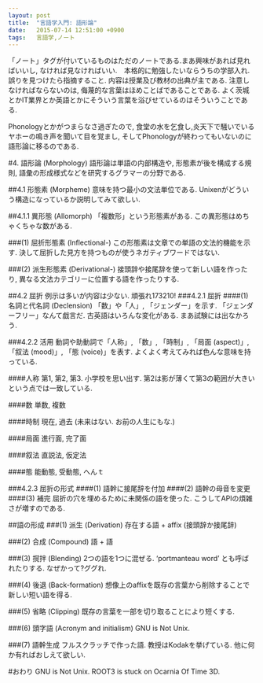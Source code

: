 ```yaml
---
layout: post
title:  "言語学入門: 語形論"
date:   2015-07-14 12:51:00 +0900
tags:   言語学,ノート
---
```

「ノート」タグが付いているものはただのノートである.まあ興味があれば見ればいいし,
なければ見なければいい.　本格的に勉強したいならうちの学部入れ. 誤りを見つけたら指摘すること.
内容は授業及び教材の出典が主である. 注意しなければならないのは,
侮蔑的な言葉はほめことばであることである.
よく茨城とかIT業界とか英語とかにそういう言葉を浴びせているのはそういうことである.

Phonologyとかがつまらなさ過ぎたので, 食堂の水を乞食し,炎天下で騒いでいるヤホーの鳴き声を聞いて目を覚まし,
そしてPhonologyが終わってもいないのに語形論に移るのである.

#4. 語形論 (Morphology)
語形論は単語の内部構造や, 形態素が後を構成する規則, 語彙の形成様式などを研究するグラマーの分野である.

##4.1 形態素 (Morpheme)
意味を持つ最小の文法単位である. Unixenがどういう構造になっているか説明してみて欲しい.

##4.1.1 異形態 (Allomorph)
「複数形」という形態素がある. この異形態はめちゃくちゃな数がある.

###(1) 屈折形態素 (Inflectional-)
この形態素は文章での単語の文法的機能を示す.
決して屈折した見方を持つものが使うネガティブワードではない.

###(2) 派生形態素 (Derivational-)
接頭辞や接尾辞を使って新しい語を作ったり, 異なる文法カテゴリーに位置する語を作ったりする.

##4.2 屈折
例示は多いが内容は少ない. 頑張れ173210!
###4.2.1 屈折
####(1) 名詞と代名詞 (Declension)
「数」や「人」, 「ジェンダー」を示す. 「ジェンダーフリー」なんて戯言だ.
古英語はいろんな変化がある. まあ試験には出なかろう.

###4.2.2 活用
動詞や助動詞で「人称」, 「数」, 「時制」, 「局面 (aspect)」, 「叙法 (mood)」, 「態 (voice)」を表す.
よくよく考えてみれば色んな意味を持っている.

####人称
第1, 第2, 第3. 小学校を思い出す. 第2は影が薄くて第3の範囲が大きいという点では一致している.

####数
単数, 複数

####時制
現在, 過去 (未来はない. お前の人生にもな.)

####局面
進行面, 完了面

####叙法
直説法, 仮定法

####態
能動態, 受動態, へんｔ

###4.2.3 屈折の形式
####(1) 語幹に接尾辞を付加
####(2) 語幹の母音を変更
####(3) 補完
屈折の穴を埋めるために未関係の語を使った. こうしてAPIの煩雑さが増すのである.

##語の形成
###(1) 派生 (Derivation)
存在する語 + affix (接頭辞か接尾辞)

###(2) 合成 (Compound)
語 + 語

###(3) 撹拌 (Blending)
2つの語を1つに混ぜる. ‘portmanteau word’ とも呼ばれたりする. なぜかって?ググれ.

###(4) 後退 (Back-formation)
想像上のaffixを既存の言葉から削除することで新しい短い語を得る.

###(5) 省略 (Clipping)
既存の言葉を一部を切り取ることにより短くする.

###(6) 頭字語 (Acronym and initialism)
GNU is Not Unix.

###(7) 語幹生成
フルスクラッチで作った語. 教授はKodakを挙げている. 他に何か有ればおしえて欲しい.

#おわり
GNU is Not Unix. ROOT3 is stuck on Ocarnia Of Time 3D.
